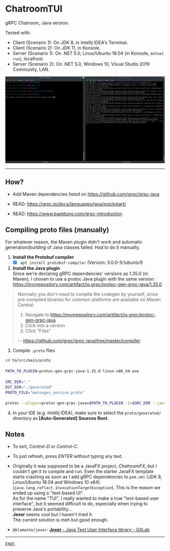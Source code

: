 # ChatroomTUI
gRPC Chatroom, Java version.

Tested with:
- Client (Scenario 1): On JDK 8, in Intellij IDEA's Terminal.
- Client (Scenario 2): On JDK 11, in Konsole.
- Server (Scenario 1): On .NET 5.0, Linux/Ubuntu 18.04 (in Konsole, `dotnet run`), localhost.
- Server (Scenario 2): On .NET 5.0, Windows 10, Visual Studio 2019 Community, LAN.

![Java client and .NET server running on localhost](screenshot-2021-02-26--java-dotnet-ubuntu.png)


---

## How?

- Add Maven dependencies listed on https://github.com/grpc/grpc-java

- READ: https://grpc.io/docs/languages/java/quickstart/

- READ: https://www.baeldung.com/grpc-introduction


## Compiling proto files (manually)
For whatever reason, the Maven plugin didn't work and automatic generation/building of Java classes failed. Had to do it manually.

1. **Install the Protobuf compiler**
    * [x] `apt install protobuf-compiler` (Version: 3.0.0-9.1ubuntu1)

2. **Install the Java plugin**  
Since we're declaring gRPC dependencies' versions as 1.35.0 (in Maven),
I chosen to use a protoc Java plugin with the same version:
https://mvnrepository.com/artifact/io.grpc/protoc-gen-grpc-java/1.35.0

> Normally you don't need to compile the codegen by yourself, since pre-compiled binaries for common platforms are available on Maven Central:
> 1. Navigate to https://mvnrepository.com/artifact/io.grpc/protoc-gen-grpc-java
> 2. Click into a version
> 3. Click "Files"
> 
> -- https://github.com/grpc/grpc-java/tree/master/compiler

3. Compile `.proto` files
```sh
cd to/src/main/proto

PATH_TO_PLUGIN=protoc-gen-grpc-java-1.35.0-linux-x86_64.exe

SRC_DIR="."
DST_DIR="./generated"
PROTO_FILE="messages_service.proto"

protoc --plugin=protoc-gen-grpc-java=$PATH_TO_PLUGIN -I=$SRC_DIR --java_out=$DST_DIR --grpc-java_out=$DST_DIR $SRC_DIR/$PROTO_FILE
```

4. In your IDE (e.g. Intellij IDEA), make sure to select the `proto/generated/` directory as **\[Auto-Generated] Sources Root**.


## Notes

- To exit, _Control-D_ or _Control-C_.

- To just refresh, press _ENTER_ without typing any text.

- Originally it was supposed to be a JavaFX project, _ChatroomFX_, but I couldn't get it to compile and run.
    Even the starter JavaFX template starts crashing as soon as I add gRPC dependencies to `pom.xml` (JDK 8, Linux/Ubuntu 18.04 and Windows 10 x64). (`java.lang.reflect.InvocationTargetException`).
    This is the reason we ended up using a "text-based UI".  
    As for the name "TUI", I really wanted to make a true "text-based user interface", but it seemed difficult to do, especially when trying to preserve Java's portability...  
    **Jexer** seems cool but I haven't tried it.  
    The current solution is meh but good enough.


- `@klamonte/jexer`: [**Jexer** - Java Text User Interface library - GitLab](https://github.com/klamonte/jexer)

---

END.

